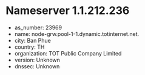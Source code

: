 # Nameserver 1.1.212.236

* as_number: 23969
* name: node-grw.pool-1-1.dynamic.totinternet.net.
* city: Ban Phue
* country: TH
* organization: TOT Public Company Limited
* version: Unknown
* dnssec: Unknown
